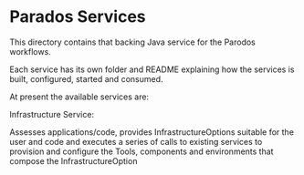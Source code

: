 # Parados Services

This directory contains that backing Java service for the Parodos workflows.

Each service has its own folder and README explaining how the services is built, configured, started and consumed.

At present the available services are:

Infrastructure Service:

Assesses applications/code, provides InfrastructureOptions suitable for the user and code and executes a series of calls to existing services to provision and configure the Tools, components and environments that compose the InfrastructureOption



